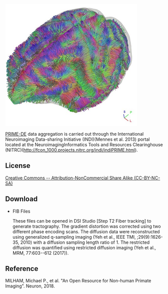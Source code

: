 ![PRIME-DE](images/DpF8e0HU4AAqvRr.jpg)

[PRIME-DE](http://fcon_1000.projects.nitrc.org/indi/indiPRIME.html) data aggregation is carried out through the International Neuroimaging Data-sharing Initiative (INDI)(Mennes et al. 2013) portal located at the NeuroimagingInformatics Tools and Resources Clearinghouse (NITRC)(http://fcon_1000.projects.nitrc.org/indi/indiPRIME.html).

## License
[Creative Commons -- Attribution-NonCommercial Share Alike (CC-BY-NC-SA)](https://creativecommons.org/licenses/by-nc-sa/4.0/)

## Download

- FIB Files

  These files can be opened in DSI Studio \[Step T2 Fiber tracking\] to generate tractography. The gradient distortion was corrected using two different phase encoding scans. The diffusion data were reconstructed using generalized q-sampling imaging (Yeh et al., IEEE TMI, ;29(9):1626-35, 2010) with a diffusion sampling length ratio of 1. The restricted diffusion was quantified using restricted diffusion imaging (Yeh et al., MRM, 77:603--612 (2017)).

## Reference
MILHAM, Michael P., et al. "An Open Resource for Non-human Primate Imaging". Neuron, 2018.
